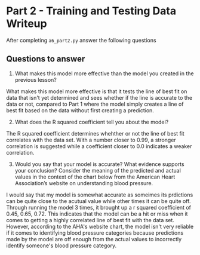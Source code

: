 # Part 2 - Training and Testing Data Writeup

After completing `a6_part2.py` answer the following questions

## Questions to answer

1. What makes this model more effective than the model you created in the previous lesson?

What makes this model more effective is that it tests the line of best fit on data that isn't yet determined and sees whether if the line is accurate to the data or not, compared to Part 1 where the model simply creates a line of best fit based on the data without first creating a prediction.

2. What does the R squared coefficient tell you about the model?

The R squared coefficient determines whehther or not the line of best fit correlates with the data set. With a number closer to 0.99, a stronger correlation is suggested while a coefficient closer to 0.0 indicates a weaker correlation.


3. Would you say that your model is accurate? What evidence supports your conclusion? Consider the meaning of the predicted and actual values in the context of the chart below from the American Heart Association’s website on understanding blood pressure.

I would say that my model is somewhat accurate as someimes its prdictions can be quite close to the acutual value while other times it can be quite off. Through running the model 3 times, it brought up a r squared coefficient of 0.45, 0.65, 0.72. This indicates that the model can be a hit or miss when it comes to getting a highly correlated line of best fit with the data set. However, according to the AHA's website chart, the model isn't very reliable if it comes to identifying blood pressure categories because predictions made by the model are off enough from the actual values to incorrectly identify someone's blood pressure category.